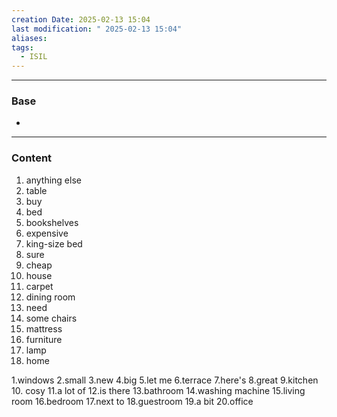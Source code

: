 ```yaml
---
creation Date: 2025-02-13 15:04
last modification: " 2025-02-13 15:04"
aliases: 
tags:
  - ISIL
---
```

___
### Base
- 
___
### Content

1. anything else
2. table
3. buy
4. bed
5. bookshelves
6. expensive
7. king-size bed
8. sure
9. cheap
10. house
11. carpet
12. dining room
13. need
14. some chairs
15. mattress
16. furniture
17. lamp
18. home


1.windows
2.small
3.new
4.big
5.let me
6.terrace
7.here's
8.great
9.kitchen
10. cosy
11.a lot of
12.is there
13.bathroom
14.washing machine
15.living room
16.bedroom
17.next to
18.guestroom
19.a bit
20.office